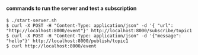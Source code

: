 #### commands to run the server and test a subscription

```
$ ./start-server.sh
$ curl -X POST -H "Content-Type: application/json" -d '{ "url": "http://localhost:8000/event"}' http://localhost:8000/subscribe/topic1
$ curl -X POST -H "Content-Type: application/json" -d '{"message": "hello"}' http://localhost:8000/publish/topic1
$ curl http://localhost:8000/event
```
